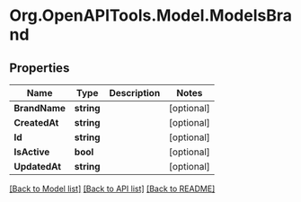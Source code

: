 # Org.OpenAPITools.Model.ModelsBrand

## Properties

Name | Type | Description | Notes
------------ | ------------- | ------------- | -------------
**BrandName** | **string** |  | [optional] 
**CreatedAt** | **string** |  | [optional] 
**Id** | **string** |  | [optional] 
**IsActive** | **bool** |  | [optional] 
**UpdatedAt** | **string** |  | [optional] 

[[Back to Model list]](../README.md#documentation-for-models) [[Back to API list]](../README.md#documentation-for-api-endpoints) [[Back to README]](../README.md)

